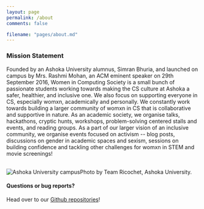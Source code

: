 ```yaml
---
layout: page
permalink: /about
comments: false

filename: "pages/about.md"
---
```

<div class="row justify-content-between">
<div class="col-md-8 pr-5">
<link rel="stylesheet" href="https://cdnjs.cloudflare.com/ajax/libs/font-awesome/4.7.0/css/font-awesome.min.css">
<style type="text/css">
	a{
		text-align: center;
	}
</style>

<a href="https://www.facebook.com/ashokawics" class="fa fa-facebook"></a>
<a href="https://www.instagram.com/wics.ashoka/" class="fa fa-instagram"></a>
<a href="https://www.linkedin.com/company/wics-ashoka-university" class="fa fa-linkedin"></a>

<h3>Mission Statement</h3>
Founded by an Ashoka University alumnus, Simran Bhuria, and launched on campus by Mrs. Rashmi Mohan, an ACM eminent speaker on 29th September 2016, Women in Computing Society is a small bunch of passionate students working towards making the CS culture at Ashoka a safer, healthier, and inclusive one. We also focus on supporting everyone in CS, especially womxn, academically and personally. We constantly work towards building a larger community of womxn in CS that is collaborative and supportive in nature. As an academic society, we organise talks, hackathons, cryptic hunts, workshops, problem-solving centered stalls and events, and reading groups. As a part of our larger vision of an inclusive community, we organise events focused on activism -- blog posts, discussions on gender in academic spaces and sexism, sessions on building confidence and tackling other challenges for womxn in STEM and movie screenings! 
<br><br>
<p class="mb-5"><img class="shadow-lg" src="{{site.baseurl}}/assets/images/about-1.png" alt="Ashoka University campus" />Photo by Team Ricochet, Ashoka University. </p>

<h4>Questions or bug reports?</h4>

<p>Head over to our <a href="https://github.com/wics-ashoka">Github repositories</a>!</p>

</div>

<div class="col-md-4">

<!-- <div class="sticky-top sticky-top-80">
<h5>Buy me a coffee</h5>

<p>Check out our other work on our <a target="_blank" href="https://github.com/wics-ashoka">Github Organisation <i class="fab fa-github"></i></a>.</p>

</div> -->
</div>
</div>
